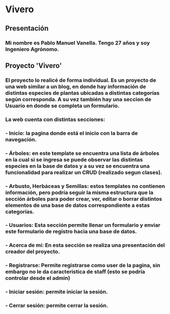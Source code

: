 # Vivero

## Presentación 
### Mi nombre es Pablo Manuel Vanella. Tengo 27 años y soy Ingeniero Agrónomo.

## Proyecto 'Vivero'
### El proyecto lo realicé de forma individual. Es un proyecto de una web similar a un blog, en donde hay información de distintas especies de plantas ubicadas a distintas categorías según corresponda. A su vez también hay una seccion de Usuario en donde se completa un formulario.

### La web cuenta con distintas secciones:
### - Inicio: la pagina donde está el inicio con la barra de navegación.
### - Árboles: en este template se encuentra una lista de árboles en la cual si se ingresa se puede observar las distintas especies en la base de datos y a su vez se encuentra una funcionalidad para realizar un CRUD (realizado segun clases).
### - Arbusto, Herbáceas y Semillas: estos templates no contienen información, pero podría seguir la misma estructura que la sección árboles para poder crear, ver, editar o borrar distintos elementos de una base de datos correspondiente a estas categorías. 
### - Usuarios: Esta sección permite llenar un formulario y enviar este formulario de registro hacia una base de datos.
### - Acerca de mí: En esta sección se realiza una presentación del creador del proyecto.
### - Registrarse: Permite registrarse como user de la pagina, sin embargo no le da caracteristica de staff (esto se podría controlar desde el admin)
### - Iniciar sesión: permite iniciar la sesión.
### - Cerrar sesión: permite cerrar la sesión. 

